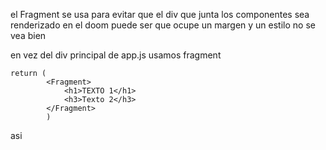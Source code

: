 el Fragment se usa para evitar que el div que junta los componentes sea renderizado en el doom 
puede ser que ocupe un margen y un estilo no se vea bien

en vez del div principal de app.js usamos fragment
```
return (
        <Fragment>
            <h1>TEXTO 1</h1>
            <h3>Texto 2</h3>
        </Fragment>
        )
```
asi
